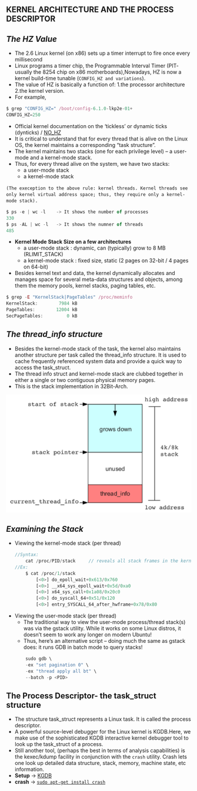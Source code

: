 ****KERNEL ARCHITECTURE AND THE PROCESS DESCRIPTOR****
---

***The HZ Value***
---
 * The 2.6 Linux kernel (on x86) sets up a timer interrupt to fire once every millisecond  
 * Linux programs a timer chip, the Programmable Interval Timer (PIT- usually the 8254 chip on x86 motherboards),Nowadays, HZ is now a kernel build-time tunable (`CONFIG_HZ and variations`).
 * The value of HZ is basically a function of:
	1.the processor architecture
	2.the kernel version.
 * For example,
```javascript
$ grep "CONFIG_HZ=" /boot/config-6.1.0-lkp2e-01+
CONFIG_HZ=250
```
 * Official kernel documentation on the ‘tickless’ or dynamic ticks (dynticks) / [NO_HZ](https://www.kernel.org/doc/Documentation/timers/NO_HZ.txt)
 * It is critical to understand that for every thread that is alive on the Linux OS, the kernel maintains a corresponding “task structure”.
 * The kernel maintains two stacks (one for each privilege level) – a user-mode and a kernel-mode stack. 
 * Thus, for every thread alive on the system, we have two stacks:
	* a user-mode stack
	* a kernel-mode stack

`(The exeception to the above rule: kernel threads. Kernel threads see only kernel virtual address space; thus, they require only a kernel-mode stack).`
```javascript
$ ps -e | wc -l    -> It shows the number of processes
330
$ ps -AL | wc -l   -> It shows the numner of threads
485
```
 * **Kernel Mode Stack Size on a few architectures** 
	* a user-mode stack : dynamic, can (typically) grow to 8 MB (RLIMIT_STACK)
	* a kernel-mode stack : fixed size, static (2 pages on 32-bit / 4 pages on 64-bit)
 * Besides kernel text and data, the kernel dynamically allocates and manages space for several meta-data structures and objects, among them the memory pools, kernel stacks, paging tables, etc.
```javascript
$ grep -E "KernelStack|PageTables" /proc/meminfo
KernelStack:        7984 kB
PageTables:        12004 kB
SecPageTables:         0 kB
```
***The thread_info structure***
---
 * Besides the kernel-mode stack of the task, the kernel also maintains another structure per task called the thread_info structure. It is used to cache frequently referenced system data and provide a quick way to access the task_struct.
 * The thread info struct and kernel-mode stack are clubbed together in either a single or two contiguous physical memory pages.
 * This is the stack implementation in 32Bit-Arch.

![image](https://github.com/SelamHemanth/Infobell_Training/blob/main/24-4-2024/thread%20info%20in%20kernel%20stack%20.PNG)

***Examining the Stack***
---
 * Viewing the kernel-mode stack (per thread)
	```javascript
	//Syntax:
		cat /proc/PID/stack     // reveals all stack frames in the kernel-mode stack of thread PID
	//Ex:
		$ cat /proc/1/stack
			[<0>] do_epoll_wait+0x613/0x760
			[<0>] __x64_sys_epoll_wait+0x5d/0xa0
			[<0>] x64_sys_call+0x1a08/0x20c0
			[<0>] do_syscall_64+0x51/0x120
			[<0>] entry_SYSCALL_64_after_hwframe+0x78/0x80
	```
 * Viewing the user-mode stack (per thread)
	* The traditional way to view the user-mode process/thread stack(s) was via the gstack utility. While it works on some Linux distros, it doesn’t seem to work any longer on modern Ubuntu!
	* Thus, here’s an alternative script – doing much the same as gstack does: it runs GDB in batch mode to query stacks!
	```javascript
		sudo gdb \
		-ex "set pagination 0" \
		-ex "thread apply all bt" \
		--batch -p <PID>
	```

****The Process Descriptor- the task_struct structure****
---
 * The structure task_struct represents a Linux task. It is called the process descriptor.
 * A powerful source-level debugger for the Linux kernel is KGDB.Here, we make use of the sophisticated KGDB interactive kernel debugger tool to look up the task_struct of a process.
 * Still another tool, (perhaps the best in terms of analysis capabilities) is the kexec/kdump facility in conjunction with the `crash` utility. Crash lets one look up detailed data structure, stack, memory, machine state, etc information.
 * **Setup**  ->  [KGDB](https://github.com/SelamHemanth/Linux-Debugging-Techniques) 
 * **crash**  ->  [`sudo apt-get install crash`](https://man7.org/linux/man-pages/man8/crash.8.html) 

